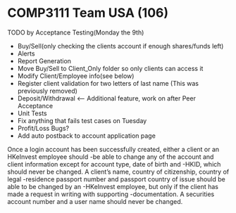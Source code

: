 # COMP3111 Team USA (106)

TODO by Acceptance Testing(Monday the 9th)
 * Buy/Sell(only checking the clients account if enough shares/funds left)
 * Alerts
 * Report Generation
 * Move Buy/Sell to Client_Only folder so only clients can access it
 * Modify Client/Employee info(see below)
 * Register client validation for two letters of last name (This was previously removed)
 * Deposit/Withdrawal <-- Additional feature, work on after Peer Acceptance
 * Unit Tests
 * Fix anything that fails test cases on Tuesday
 * Profit/Loss Bugs?
 * Add auto postback to account application page


Once a login account has been successfully created, either a client or an HKeInvest employee should
 -be able to change any of the account and client information except for account type, date of birth and
 -HKID, which should never be changed. A client’s name, country of citizenship, country of legal
 -residence passport number and passport country of issue should be able to be changed by an
 -HKeInvest employee, but only if the client has made a request in writing with supporting
 -documentation. A securities account number and a user name should never be changed.
